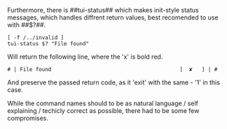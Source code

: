 

Furthermore, there is ##tui-status## which makes init-style status messages, which handles diffrent return values, best recomended to use with ##$?##.

	[ -f /../invalid ]
	tui-status $? "File found"
	
Will return the following line, where the 'x' is bold red.

	# | File found                                         [  ✘   ] | #

And preserve the passed return code, as it 'exit' with the same - '1' in this case.







While the command names should to be as natural language / self explaining / techicly correct as possible, there had to be some few compromises.

